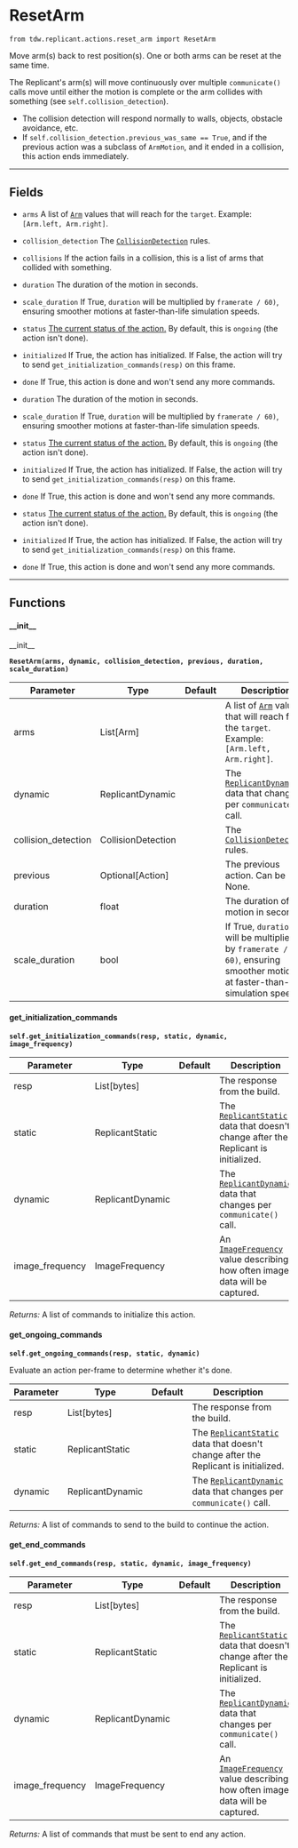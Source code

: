 # ResetArm

`from tdw.replicant.actions.reset_arm import ResetArm`

Move arm(s) back to rest position(s). One or both arms can be reset at the same time.

The Replicant's arm(s) will move continuously over multiple `communicate()` calls move until either the motion is complete or the arm collides with something (see `self.collision_detection`).

- The collision detection will respond normally to walls, objects, obstacle avoidance, etc.
- If `self.collision_detection.previous_was_same == True`, and if the previous action was a subclass of `ArmMotion`, and it ended in a collision, this action ends immediately.

***

## Fields

- `arms` A list of [`Arm`](../arm.md) values that will reach for the `target`. Example: `[Arm.left, Arm.right]`.

- `collision_detection` The [`CollisionDetection`](../collision_detection.md) rules.

- `collisions` If the action fails in a collision, this is a list of arms that collided with something.

- `duration` The duration of the motion in seconds.

- `scale_duration` If True, `duration` will be multiplied by `framerate / 60)`, ensuring smoother motions at faster-than-life simulation speeds.

- `status` [The current status of the action.](../action_status.md) By default, this is `ongoing` (the action isn't done).

- `initialized` If True, the action has initialized. If False, the action will try to send `get_initialization_commands(resp)` on this frame.

- `done` If True, this action is done and won't send any more commands.

- `duration` The duration of the motion in seconds.

- `scale_duration` If True, `duration` will be multiplied by `framerate / 60)`, ensuring smoother motions at faster-than-life simulation speeds.

- `status` [The current status of the action.](../action_status.md) By default, this is `ongoing` (the action isn't done).

- `initialized` If True, the action has initialized. If False, the action will try to send `get_initialization_commands(resp)` on this frame.

- `done` If True, this action is done and won't send any more commands.

- `status` [The current status of the action.](../action_status.md) By default, this is `ongoing` (the action isn't done).

- `initialized` If True, the action has initialized. If False, the action will try to send `get_initialization_commands(resp)` on this frame.

- `done` If True, this action is done and won't send any more commands.

***

## Functions

#### \_\_init\_\_

\_\_init\_\_

**`ResetArm(arms, dynamic, collision_detection, previous, duration, scale_duration)`**

| Parameter | Type | Default | Description |
| --- | --- | --- | --- |
| arms |  List[Arm] |  | A list of [`Arm`](../arm.md) values that will reach for the `target`. Example: `[Arm.left, Arm.right]`. |
| dynamic |  ReplicantDynamic |  | The [`ReplicantDynamic`](../replicant_dynamic.md) data that changes per `communicate()` call. |
| collision_detection |  CollisionDetection |  | The [`CollisionDetection`](../collision_detection.md) rules. |
| previous |  Optional[Action] |  | The previous action. Can be None. |
| duration |  float |  | The duration of the motion in seconds. |
| scale_duration |  bool |  | If True, `duration` will be multiplied by `framerate / 60)`, ensuring smoother motions at faster-than-life simulation speeds. |

#### get_initialization_commands

**`self.get_initialization_commands(resp, static, dynamic, image_frequency)`**


| Parameter | Type | Default | Description |
| --- | --- | --- | --- |
| resp |  List[bytes] |  | The response from the build. |
| static |  ReplicantStatic |  | The [`ReplicantStatic`](../replicant_static.md) data that doesn't change after the Replicant is initialized. |
| dynamic |  ReplicantDynamic |  | The [`ReplicantDynamic`](../replicant_dynamic.md) data that changes per `communicate()` call. |
| image_frequency |  ImageFrequency |  | An [`ImageFrequency`](../image_frequency.md) value describing how often image data will be captured. |

_Returns:_  A list of commands to initialize this action.

#### get_ongoing_commands

**`self.get_ongoing_commands(resp, static, dynamic)`**

Evaluate an action per-frame to determine whether it's done.


| Parameter | Type | Default | Description |
| --- | --- | --- | --- |
| resp |  List[bytes] |  | The response from the build. |
| static |  ReplicantStatic |  | The [`ReplicantStatic`](../replicant_static.md) data that doesn't change after the Replicant is initialized. |
| dynamic |  ReplicantDynamic |  | The [`ReplicantDynamic`](../replicant_dynamic.md) data that changes per `communicate()` call. |

_Returns:_  A list of commands to send to the build to continue the action.

#### get_end_commands

**`self.get_end_commands(resp, static, dynamic, image_frequency)`**


| Parameter | Type | Default | Description |
| --- | --- | --- | --- |
| resp |  List[bytes] |  | The response from the build. |
| static |  ReplicantStatic |  | The [`ReplicantStatic`](../replicant_static.md) data that doesn't change after the Replicant is initialized. |
| dynamic |  ReplicantDynamic |  | The [`ReplicantDynamic`](../replicant_dynamic.md) data that changes per `communicate()` call. |
| image_frequency |  ImageFrequency |  | An [`ImageFrequency`](../image_frequency.md) value describing how often image data will be captured. |

_Returns:_  A list of commands that must be sent to end any action.